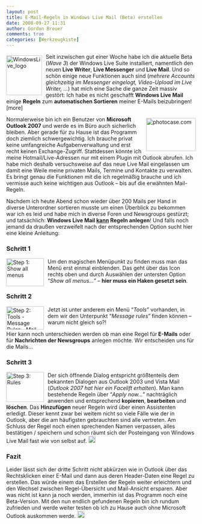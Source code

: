 ```yaml
---
layout: post
title: E-Mail-Regeln in Windows Live Mail (Beta) erstellen
date: 2008-09-27 11:31
author: Gordon Breuer
comments: true
categories: [Werkzeugkiste]
---
```

<p>
<img style="display: inline; margin: 5px 10px 0px 0px" src="http://anheledirwp.blob.core.windows.net/wordpress/2008/09/WindowsLive_logo_3.jpg" border="0" alt="WindowsLive_logo" title="WindowsLive_logo" width="95" height="106" align="left" /> Seit inzwischen gut einer Woche habe ich die aktuelle Beta (<em>Wave 3</em>) der Windows Live Suite installiert, namentlich den neuen<strong> Live Writer</strong>, <strong>Live Messenger</strong> und<strong> Live Mail</strong>. Und so sch&ouml;n einige neue Funktionen auch sind (<em>mehrere Accounts gleichzeitig im Messenger eingelogt, Video-Upload im Live Writer, &hellip;</em>) hat mich eine Sache die ganze Zeit massiv gest&ouml;rt: Ich habe es nicht geschafft <strong>Windows Live Mail</strong> einige <strong>Regeln</strong> zum <strong>automatischen Sortieren</strong> meiner E-Mails beizubringen! [more] 
</p>
<p>
<img style="display: inline; margin: 5px 0px 0px 10px" src="http://anheledirwp.blob.core.windows.net/wordpress/2008/09/651404UOSZAQ348730SDTZCPHR_3.jpg" border="0" alt="photocase.com" title="photocase.com" width="132" height="88" align="right" />Normalerweise bin ich ein Benutzer von <strong>Microsoft Outlook 2007</strong> und werde es im B&uuml;ro auch sicherlich bleiben. Aber gerade f&uuml;r zu Hause ist das Programm doch ziemlich schwergewichtig. Ich brauche privat keine umfangreiche Aufgabenverwaltung und erst recht keinen Exchange-Zugriff. Stattdessen k&ouml;nnte ich meine Hotmail/Live-Adressen nur mit einem Plugin mit Outlook abrufen. Ich habe mich deshalb versuchsweise auf das neue Live Mail eingelassen um damit eine Weile meine privaten Mails, Termine und Kontakte zu verwalten. Es bringt genau die Funktionen mit die ich regelm&auml;&szlig;ig brauche und ich vermisse auch keine wichtigen aus Outlook &ndash; bis auf die erw&auml;hnten Mail-Regeln. 
</p>
<p>
Nachdem ich heute Abend schon wieder &uuml;ber 200 Mails per Hand in diverse Unterordner sortieren musste um einen &Uuml;berblick zu bekommen war ich es leid und habe mich in diverse Foren und Newsgroups gest&uuml;rzt; und tats&auml;chlich: <strong>Windows Live Mail <u>kann</u> Regeln anlegen</strong>! Und falls noch jemand da drau&szlig;en verzweifelt nach der entsprechenden Option sucht hier eine kleine Anleitung: 
</p>
<h3>Schritt 1</h3>
<p>
<a rel="lightbox[Windows Live Mail Rules]" href="http://static.gordon-breuer.de/img/EMailRegelninWindowsLiveMailBeta_1AD4/ScreenShot%20012%20_2.png"><img style="display: inline; margin: 0px 10px 0px 0px; border: 0px" src="http://old.gordon-breuer.de/wp-content/uploads/2008/09/ScreenShot%20012%20_thumb.png" border="0" alt="Step 1: Show all menus" title="Step 1: Show all menus" width="100" height="74" align="left" /></a> 
</p>
<p>
Um den magischen Men&uuml;punkt zu finden muss man das Men&uuml; erst einmal einblenden. Das geht &uuml;ber das Icon rechts oben und durch Ausw&auml;hlen der untersten Option &ldquo;<em>Show all menus&hellip;</em>&rdquo; &ndash; <strong>hier muss ein Haken gesetzt sein</strong>. 
</p>
<h3>Schritt 2</h3>
<p>
<a rel="lightbox[Windows Live Mail Rules]" href="http://static.gordon-breuer.de/img/EMailRegelninWindowsLiveMailBeta_1AD4/ScreenShot%20013%20Pressetext%20-%20Windows%20Live%20Mail%20Beta_2.png"><img style="display: inline; margin: 0px 10px 0px 0px; border: 0px" src="http://old.gordon-breuer.de/wp-content/uploads/2008/09/ScreenShot%20013%20Pressetext%20-%20Windows%20Live%20Mail%20Beta_thumb.png" border="0" alt="Step 2: Tools - Message Rules - Mail..." title="Step 2: Tools - Message Rules - Mail..." width="100" height="62" align="left" /></a> 
</p>
<p>
Jetzt ist unter anderem ein Men&uuml; &ldquo;<em>Tools</em>&rdquo; vorhanden, in dem wir den Unterpunkt &ldquo;<em>Message rules</em>&rdquo; finden k&ouml;nnen &ndash; warum nicht gleich so?! 
</p>
<p>
Hier kann noch unterschieden werden ob man eine Regel f&uuml;r<strong> E-Mails</strong> oder f&uuml;r <strong>Nachrichten der Newsgroups</strong> anlegen m&ouml;chte. Wir entscheiden uns f&uuml;r die Mails&hellip; 
</p>
<h3>Schritt 3</h3>
<p>
<a rel="lightbox[Windows Live Mail Rules]" href="http://static.gordon-breuer.de/img/EMailRegelninWindowsLiveMailBeta_1AD4/ScreenShot%20014%20Rules_4.png"><img style="display: inline; margin: 0px 10px 0px 0px" src="http://old.gordon-breuer.de/wp-content/uploads/2008/09/ScreenShot%20014%20Rules_thumb_1.png" border="0" alt="Step 3: Rules" title="Step 3: Rules" width="100" height="80" align="left" /></a> 
</p>
<p>
Der sich &ouml;ffnende Dialog entspricht gr&ouml;&szlig;tenteils dem bekannten Dialogen aus Outlook 2003 und Vista Mail (<em>Outlook 2007 hat hier ein Facelift erhalten</em>). Man kann bestehende Regeln &uuml;ber &ldquo;<em>Apply now&hellip;</em>&rdquo; nachtr&auml;glich anwenden und entsprechend <strong>kopieren</strong>, <strong>bearbeiten</strong> und <strong>l&ouml;schen</strong>. Das <strong>Hinzuf&uuml;gen</strong> neuer Regeln wird &uuml;ber einen Assistenten erledigt. Dieser kennt zwar bei weitem nicht so viele F&auml;lle wie der in Outlook, aber die am h&auml;ufigsten gebrauchten sind alle vertreten. Am Schluss der Regel noch einen sprechenden Namen verpassen, alles best&auml;tigen / speichern und schon r&auml;umt sich der Posteingang von Windows Live Mail fast wie von selbst auf. <img src="http://gordon-breuer.de/wp-content/uploads/2008/09/thumbs_up.gif" alt="Thumbs-up" width="19" height="19" /> 
</p>
<h3>Fazit</h3>
<p>
Leider l&auml;sst sich der dritte Schritt nicht abk&uuml;rzen wie in Outlook &uuml;ber das Rechtsklicken einer E-Mail und dann aus deren Header-Daten eine Regel zu erstellen. Das w&uuml;rde einem das Erstellen der Regeln weiter erleichtern und den Wechsel zwischen Regel-&Uuml;bersicht und Mail-Ansicht ersparen. Aber was nicht ist kann ja noch werden, immerhin ist das Programm noch eine Beta-Version. Mit den nun endlich gefundenen Regeln bin ich rundum zufrieden und werde weiter testen ob ich zu Hause auch ohne Microsoft Outlook auskommen werde. <img src="http://anheledirwp.blob.core.windows.net/wordpress/2008/09/regular_smile.gif" alt="Smile" width="19" height="19" /> 
</p>
